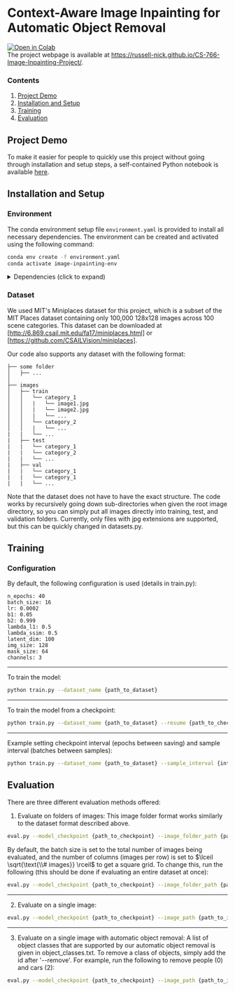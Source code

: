 # Context-Aware Image Inpainting for Automatic Object Removal 

[![Open in Colab](https://colab.research.google.com/assets/colab-badge.svg)](https://colab.research.google.com/drive/1fLbRK4v8gAwTNMn0_JT8cW2twOn1feD5?usp=sharing) <br>
The project webpage is available at https://russell-nick.github.io/CS-766-Image-Inpainting-Project/.

### Contents
1. [Project Demo](#project-demo)
2. [Installation and Setup](#installation-and-setup)
3. [Training](#training)
4. [Evaluation](#evaluation)

## Project Demo
To make it easier for people to quickly use this project without going through installation and setup steps, a self-contained Python notebook is available [here](https://colab.research.google.com/drive/1fLbRK4v8gAwTNMn0_JT8cW2twOn1feD5?usp=sharing).

## Installation and Setup
### Environment
The conda environment setup file `environment.yaml` is provided to install all necessary dependencies. The environment can be created and activated using the following command:
```bash
conda env create -f environment.yaml
conda activate image-inpainting-env
```

<details>
  <summary> Dependencies (click to expand) </summary>
  
  #### Dependencies
  - PyTorch 2.1
  - torchvision 0.16
  - torchmetrics
  - numpy
  - matplotlib
  - pillow
  - opencv-python
  - ultralytics

</details>

### Dataset
We used MIT's Miniplaces dataset for this project, which is a subset of the MIT Places dataset containing only 100,000 128x128 images across 100 scene categories. This dataset can be downloaded at [http://6.869.csail.mit.edu/fa17/miniplaces.html] or [https://github.com/CSAILVision/miniplaces].

Our code also supports any dataset with the following format:
```
├── some folder                                                                                                       
│   ├── ...                                                                                     
│                                                                                               
├── images                                                                                                                                                                                                       
│   ├── train                                                                                                  
│   │   └── category_1     
│   │   |   └── image1.jpg   
│   │   |   └── image2.jpg   
│   │   |   └── ...                                                                                                                   
│   │   └── category_2     
│   │   |   └── ...                                                                                
|   |   └── ...
|   ├── test
|   |   └── category_1 
|   |   └── category_2 
|   |   └── ...
|   ├── val
|   |   └── category_1 
|   |   └── category_1
|   |   └── ...
```
Note that the dataset does not have to have the exact structure. The code works by recursively going down sub-directories when given the root image directory, so you can simply put all images directly into training, test, and validation folders. Currently, only files with jpg extensions are supported, but this can be quickly changed in datasets.py. 
<!-- Files with extensions jpg, jpeg, and png are supported. -->

## Training
### Configuration
By default, the following configuration is used (details in train.py):
```
n_epochs: 40
batch_size: 16
lr: 0.0002
b1: 0.05
b2: 0.999
lambda_l1: 0.5
lambda_ssim: 0.5
latent_dim: 100
img_size: 128
mask_size: 64
channels: 3
```
---
To train the model:
```bash
python train.py --dataset_name {path_to_dataset}
```
---
To train the model from a checkpoint:
```bash
python train.py --dataset_name {path_to_dataset} --resume {path_to_checkpoint}
```
---
Example setting checkpoint interval (epochs between saving) and sample interval (batches between samples):
```bash
python train.py --dataset_name {path_to_dataset} --sample_interval {interval} --checkpoint_interval {interval}
```

## Evaluation
There are three different evaluation methods offered:
1. Evaluate on folders of images:
This image folder format works similarly to the dataset format described above.
```bash
eval.py --model_checkpoint {path_to_checkpoint} --image_folder_path {path_to_image_folder}
```
By default, the batch size is set to the total number of images being evaluated, and the number of columns (images per row) is set to $\lceil \sqrt{\text{\\# images}} \rceil$ to get a square grid. To change this, run the following (this should be done if evaluating an entire dataset at once):
```bash
eval.py --model_checkpoint {path_to_checkpoint} --image_folder_path {path_to_image_folder} --batch_size {size} --num_cols {num}
```
---
2. Evaluate on a single image:
```bash
eval.py --model_checkpoint {path_to_checkpoint} --image_path {path_to_image}
```
---
3. Evaluate on a single image with automatic object removal:
A list of object classes that are supported by our automatic object removal is given in object_classes.txt. To remove a class of objects, simply add the id after '--remove'. For example, run the following to remove people (0) and cars (2):
```bash
eval.py --model_checkpoint {path_to_checkpoint} --image_path {path_to_image} --remove 0 2
```
